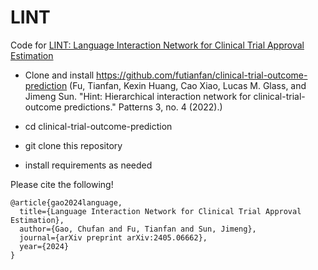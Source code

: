 # LINT
Code for [LINT: Language Interaction Network for Clinical Trial Approval Estimation](https://arxiv.org/abs/2405.06662)

- Clone and install https://github.com/futianfan/clinical-trial-outcome-prediction (Fu, Tianfan, Kexin Huang, Cao Xiao, Lucas M. Glass, and Jimeng Sun. "Hint: Hierarchical interaction network for clinical-trial-outcome predictions." Patterns 3, no. 4 (2022).)

- cd clinical-trial-outcome-prediction

- git clone this repository

- install requirements as needed

Please cite the following!
```text
@article{gao2024language,
  title={Language Interaction Network for Clinical Trial Approval Estimation},
  author={Gao, Chufan and Fu, Tianfan and Sun, Jimeng},
  journal={arXiv preprint arXiv:2405.06662},
  year={2024}
}
```
